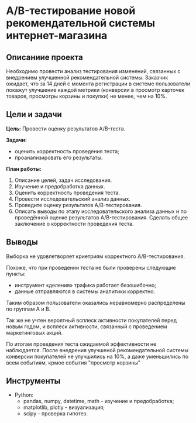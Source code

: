 # A/B-тестирование новой рекомендательной системы интернет-магазина
## Описаниие проекта
Необходимо провести анализ тестирования изменений, связанных с внедрением улучшенной рекомендательной системы. Заказчик ожидает, что за 14 дней с момента регистрации в системе пользователи покажут улучшение каждой метрики (конверсии в просмотр карточек товаров, просмотры корзины и покупки) не менее, чем на 10%. 

## Цели и задачи
**Цель:** Провести оценку результатов A/B-теста.

**Задачи:**
* оценить корректность проведения теста;
* проанализировать его результаты.

**План работы:**
1. Описание целей, задач исследования.
2. Изучение и предобработка данных.
3. Оценить корректность проведения теста.
4. Провести исследовательский анализ данных.
5. Проведите оценку результатов A/B-тестирования.
6. Описать выводы по этапу исследовательского анализа данных и по проведённой оценке результатов A/B-тестирования. Сделать общее заключение о корректности проведения теста.

## Выводы
Выборка не удовлетворяет криетриям корректного A/B-тестирования.

Похоже, что при проведении теста не были проверены следующие пункты:
* инструмент «деления» трафика работает безошибочно;
* данные отправляются в системы аналитики корректно.

Таким образом пользователи оказались неравномерно распределены по группам А и В. 

Так же не учтен вероятный всплеск активности покупателей перед новым годом, и всплеск активности, связанный с проведением маркетинговых акций.

По итогам проведения теста ожидаемой эффективности не наблюдается. После внедрения улучшеной рекомендательной системы конверсии покупателей не улучшились на 10%, а даже уменьшились по всем событиям, крмое события "просмотр корзины"

## Инструменты
* Python:
    * pandas, numpy, datetime, math - изучение и предобработка;
    * matplotlib, plotly - визуализация;
    * scipy - проверка гипотез.
